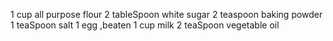 1 cup all purpose flour
2 tableSpoon white sugar
2 teaspoon baking powder
1 teaSpoon salt
1 egg ,beaten
1 cup milk
2 teaSpoon vegetable oil
